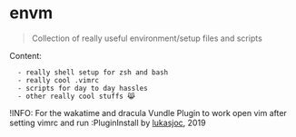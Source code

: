 # envm

> Collection of really useful environment/setup files and scripts

Content:

```
  - really shell setup for zsh and bash
  - really cool .vimrc
  - scripts for day to day hassles
  - other really cool stuffs 😹
```

!INFO: For the wakatime and dracula Vundle Plugin to work open vim after setting vimrc and run :PluginInstall 
by [lukasjoc](https://lukasjoc.com), 2019
